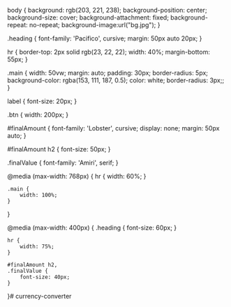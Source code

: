 body {
	background: rgb(203, 221, 238);
	background-position: center;
	background-size: cover;
	background-attachment: fixed;
	background-repeat: no-repeat;
	background-image:url("bg.jpg");
}

.heading {
	font-family: 'Pacifico', cursive;
	margin: 50px auto 20px;
}

hr {
	border-top: 2px solid rgb(23, 22, 22);
	width: 40%;
	margin-bottom: 55px;
}

.main {
	width: 50vw;
	margin: auto;
	padding: 30px;
	border-radius: 5px;
	background-color: rgba(153, 111, 187, 0.5);
	color: white;
	border-radius: 3px;;
}

label {
	font-size: 20px;
}

.btn {
	width: 200px;
}

#finalAmount {
	font-family: 'Lobster', cursive;
	display: none;
	margin: 50px auto;
}

#finalAmount h2 {
	font-size: 50px;
}

.finalValue {
	font-family: 'Amiri', serif;
}

@media (max-width: 768px) {
	hr {
		width: 60%;
	}

	.main {
		width: 100%;
	}
}

@media (max-width: 400px) {
	.heading {
		font-size: 60px;
	}

	hr {
		width: 75%;
	}

	#finalAmount h2,
	.finalValue {
		font-size: 40px;
	}
}# currency-converter
